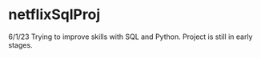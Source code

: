 # netflixSqlProj

6/1/23
Trying to improve skills with SQL and Python. Project is still in early stages.
